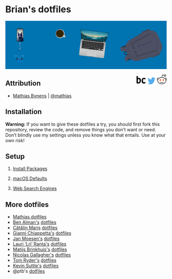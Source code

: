 # Brian's dotfiles

![](/icns/banner.png)

<p>
  <a href="https://reddit.com/user/NeonSpaceCandy"> <img src="/icns/reddit.png" width="30" height="30" align="right">
  <a/>
  <a href="https://twitter.com/briancrink"> <img src="/icns/twitter.png" width="35" height="35" align="right">
  <a/>
  <a href="https://briancrink.com"> <img src="/icns/favicon.png" width="30" height="30" align="right">
  <a/>
</p>

## Attribution

- [Mathias Bynens](https://mathiasbynens.be/) |
  [@mathias](http://twitter.com/mathias)

## Installation

**Warning:** If you want to give these dotfiles a try, you should first fork
this repository, review the code, and remove things you don’t want or need.
Don’t blindly use my settings unless you know what that entails. Use at your own
risk!

## Setup

1. [Install Packages]()

2. [macOS Defaults]()

3. [Web Search Engines](/search_engine/readme.md)

## More dotfiles

- [Mathias dotfiles](https://github.com/mathiasbynens/dotfiles/)
- [Ben Alman's](http://benalman.com/)
  [dotfiles](https://github.com/cowboy/dotfiles)
- [Cătălin Mariș](https://github.com/alrra)
  [dotfiles](https://github.com/alrra/dotfiles)
- [Gianni Chiappetta's](https://butt.zone/)
  [dotfiles](https://github.com/gf3/dotfiles)
- [Jan Moesen's](http://jan.moesen.nu/)
  [dotfiles](https://gist.github.com/1156154)
- [Lauri ‘Lri’ Ranta's](http://lri.me/)
  [dotfiles](http://osxnotes.net/defaults.html)
- [Matijs Brinkhuis's](https://matijs.brinkhu.is/)
  [dotfiles](https://github.com/matijs/dotfiles)
- [Nicolas Gallagher's](http://nicolasgallagher.com/)
  [dotfiles](https://github.com/necolas/dotfiles)
- [Tom Ryder's](https://sanctum.geek.nz/)
  [dotfiles](https://sanctum.geek.nz/cgit/dotfiles.git/about)
- [Kevin Suttle's](http://kevinsuttle.com/)
  [dotfiles](https://github.com/kevinSuttle/dotfiles)
- @ptb's [dotfiles](https://github.com/ptb/mac-setup)
